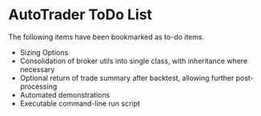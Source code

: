 # AutoTrader ToDo List
The following items have been bookmarked as to-do items.

- Sizing Options
- Consolidation of broker utils into single class, with inheritance where 
  necessary
- Optional return of trade summary after backtest, allowing further 
  post-processing
- Automated demonstrations
- Executable command-line run script
